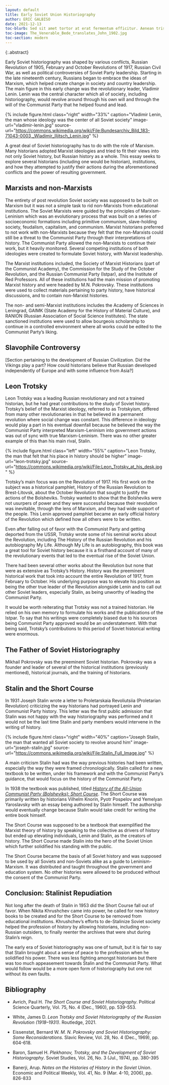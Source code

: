 ```yaml
---
layout: default
title: Early Soviet Union Historiography
author: ERIC GALBISO
date: 2021-12-13
toc-blurb: Sed sit amet tortor at erat fermentum efficitur. Aenean tristique est sed ultrices vulputate. Fusce massa felis, volutpat nec quam sit amet, accumsan lacinia justo. Donec sit amet congue mi. Ut id tellus sit amet leo venenatis porta. Maecenas lobortis nibh in maximus euismod. Aliquam erat volutpat.
toc-image: The_Venerable_Bede_translates_John_1902.jpg
toc-section: modern
---
```



{:.abstract}

Early Soviet historiography was shaped by various conflicts, Russian Revolution of 1905, February and October Revolutions of 1917, Russian Civil War, as well as political controversies of Soviet Party leadership. Starting in the late nineteenth century, Russians began to embrace the ideas of Marxism, which helped create change in society and country leadership. The main figure in this early change was the revolutionary leader, Vladimir Lenin. Lenin was the central character which all of society, including historiography, would revolve around through his own will and through the will of the Communist Party that he helped found and lead.  

{% include figure.html
  class="right"
  width="33%"
  caption="Vladimir Lenin, the man whose ideology was the center of all Soviet society"
  image-url="vladimir-lenin.jpg"
  source-url="https://commons.wikimedia.org/wiki/File:Bundesarchiv_Bild_183-71043-0003,_Wladimir_Iljitsch_Lenin.jpg"
%}

A great deal of Soviet historiography has to do with the role of Marxism. Many historians adopted Marxist ideologies and tried to fit their views into not only Soviet history, but Russian history as a whole. This essay seeks to explore several historians (including one would be historian), institutions, and how they attempted to justify their actions during the aforementioned conflicts and the power of resulting government.


## Marxists and non-Marxists
The entirety of post revolution Soviet society was supposed to be built on Marxism but it was not a simple task to rid non-Marxists from educational institutions. The Soviet Marxists were guided by the principles of Marxism-Leninism which was an evolutionary process that was built on a series of socioeconomic formations including primitive communism, slave-holding society, feudalism, capitalism, and communism. Marxist historians preferred to not work with non-Marxists because they felt that the non-Marxists could still be a threat to the Communist Party through their interpretations of history. The Communist Party allowed the non-Marxists to continue their work, but it heavily monitored. Several competing institutions of both ideologies were created to formulate Soviet history, with Marxist leadership.

The Marxist institutions included, the Society of Marxist Historians (part of the Communist Academy), the Commission for the Study of the October Revolution, and the Russian Communist Party (Istpar), and the Institute of Red Professors. All of these institutions had the main mission of promoting Marxist history and were headed by M.N. Pokrovsky. These institutions were used to collect materials pertaining to party history, have historical discussions, and to contain non-Marxist histories.

The non- and semi-Marxist institutions includes the Academy of Sciences in Leningrad, GAIMK (State Academy for the History of Material Culture), and RANION (Russian Association of Social Science Institutes). The state sanctioned institutions were used to allow bourgeois scholarship to continue in a controlled environment where all works could be edited to the Communist Party’s liking.

## Slavophile Controversy
[Section pertaining to the development of Russian Civilization. Did the Vikings play a part? How could historians believe that Russian developed independently of Europe and with some influence from Asia?]

## Leon Trotsky
Leon Trotsky was a leading Russian revolutionary and not a trained historian, but he had great contributions to the study of Soviet history. Trotsky’s belief of the Marxist ideology, referred to as Trotskyism, differed from many other revolutionaries in that he believed in a permanent revolution where social change was constant. This difference in ideology would play a part in his eventual downfall because he believed the way the Communist Party interpreted Marxism-Leninism into government actions was out of sync with true Marxism-Leninism. There was no other greater example of this than his main rival, Stalin.

{% include figure.html
  class="left"
  width="55%"
  caption="Leon Trotsky, the man that felt that his place in history should be higher"
  image-url="leon-trotsky.jpg"
  source-url="https://commons.wikimedia.org/wiki/File:Leon_Trotsky_at_his_desk.jpg"
%}

Trotsky’s main focus was on the Revolution of 1917. His first work on the subject was a historical pamphlet, History of the Russian Revolution to Brest-Litovsk, about the October Revolution that sought to justify the actions of the Bolsheviks. Trotsky wanted to show that the Bolsheviks were not usurpers of power and they were successful because their revolution was inevitable, through the lens of Marxism, and they had wide support of the people. This Lenin approved pamphlet became an early official history of the Revolution which defined how all others were to be written.

Even after falling out of favor with the Communist Party and getting deported from the USSR, Trotsky wrote some of his seminal works about the Revolution, including The History of the Russian Revolution and his autobiography My Life. Although My Life is an autobiography, this book was a great tool for Soviet history because it is a firsthand account of many of the revolutionary events that led to the eventual rise of the Soviet Union.

There had been several other works about the Revolution but none that were as extensive as Trotsky’s History. History was the preeminent historical work that took into account the entire Revolution of 1917, from February to October. His underlying purpose was to elevate his position as being the other true leader of the Revolution alongside Lenin and to call out other Soviet leaders, especially Stalin, as being unworthy of leading the Communist Party.

It would be worth reiterating that Trotsky was not a trained historian. He relied on his own memory to formulate his works and the publications of the Istpar. To say that his writings were completely biased due to his sources being Communist Party approved would be an understatement. With that being said, Trotsky’s contributions to this period of Soviet historical writing were enormous.


## The Father of Soviet Historiography
Mikhail Pokrovsky was the preeminent Soviet historian. Pokrovsky was a founder and leader of several of the historical institutions (previously mentioned), historical journals, and the training of historians. 

## Stalin and the Short Course
In 1931 Joseph Stalin wrote a letter to Proletarskaia Revoliutsiia (Proletarian Revolution) criticizing the way historians had portrayed Lenin and Communist Party history. This letter was the first public admission that Stalin was not happy with the way historiography was performed and it would not be the last time Stalin and party members would intervene in the writing of history. 

{% include figure.html
  class="right"
  width="40%"
  caption="Joseph Stalin, the man that wanted all Soviet society to revolve around him"
  image-url="joseph-stalin.jpg"
  source-url="https://commons.wikimedia.org/wiki/File:Stalin_Full_Image.jpg"
%}

A main criticism Stalin had was the way previous histories had been written, especially the way they were framed chronologically. Stalin called for a new textbook to be written, under his framework and with the Communist Party’s guidance, that would focus on the history of the Communist Party. 

In 1938 the textbook was published, titled _[History of the All-Union Communist Party (Bolsheviks): Short Course](https://en.wikipedia.org/wiki/History_of_the_Communist_Party_of_the_Soviet_Union_(Bolsheviks))_. The Short Course was primarily written by historians Vilhelm Knorin, Pyotr Pospelov and Yemelyan Yaroslavsky with an essay being authored by Stalin himself. The authorship would eventually change because Stalin would take credit for writing the entire book himself.

The Short Course was supposed to be a textbook that exemplified the Marxist theory of history by speaking to the collective as drivers of history but ended up elevating individuals, Lenin and Stalin, as the creators of history. The Short Course made Stalin into the hero of the Soviet Union which further solidified his standing with the public.

The Short Course became the basis of all Soviet history and was supposed to be used by all Soviets and non-Soviets alike as a guide to Leninism-Marxism. It was distributed and taught throughout the government and education system. No other histories were allowed to be produced without the consent of the Communist Party.

## Conclusion: Stalinist Repudiation
Not long after the death of Stalin in 1953 did the Short Course fall out of favor. When Nikita Khrushchev came into power, he called for new history books to be created and for the Short Course to be removed from educational institutions. Khrushchev’s efforts to de-Stalinize Soviet society helped the profession of history by allowing historians, including non-Russian outsiders, to finally reenter the archives that were shut during Stalin’s reign. 

The early era of Soviet historiography was one of tumult, but it is fair to say that Stalin brought about a sense of peace to the profession when he solidified his power. There was less fighting amongst historians but there was too much appeasement towards Stalin and the Communist Party. What would follow would be a more open form of historiography but one not without its own faults.

## Bibliography

- Avrich, Paul H. _The Short Course and Soviet Historiography_. Political Science Quarterly, Vol. 75, No. 4 (Dec., 1960), pp. 539-553.

- White, James D. _Leon Trotsky and Soviet Historiography of the Russian Revolution (1918–1931)_. Routledge, 2021.

- Eissenstat, Bernard W. _M. N. Pokrovsky and Soviet Historiography: Some Reconsiderations_. Slavic Review, Vol. 28, No. 4 (Dec., 1969), pp. 604-618.

- Baron, Samuel H. _Plekhanov, Trotsky, and the Development of Soviet Historiography_. Soviet Studies, Vol. 26, No. 3 (Jul., 1974), pp. 380-395

- Banerji, Arup. _Notes on the Histories of History in the Soviet Union_. Economic and Political Weekly, Vol. 41, No. 9 (Mar. 4-10, 2006), pp. 826-833

